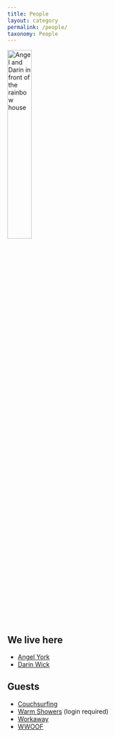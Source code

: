 ```yaml
---
title: People
layout: category
permalink: /people/
taxonomy: People
---
```

<img src="https://rainbowhousedreams.com/assets/images/angel%20darin%20rainbow%20house%202019.png" width=33% height=auto alt="Angel and Darin in front of the rainbow house">

## We live here
- [Angel York](https://angelyork.com/)
- [Darin Wick](https://darinwick.com/)

## Guests
- [Couchsurfing](https://www.couchsurfing.com/people/rainbowhouse)
- [Warm Showers](https://www.warmshowers.org/users/nectarine) (login required)
- [Workaway](https://www.workaway.info/191485637641-en.html)
- [WWOOF](https://wwoofusa.org/farm/rainbow-house-gardens/)
